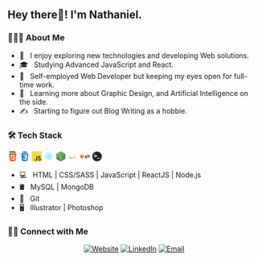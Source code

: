 

<!--
- 🔭 I’m currently working on ...
- 🌱 I’m currently learning ...
- 👯 I’m looking to collaborate on ...
- 🤔 I’m looking for help with ...
- 💬 Ask me about ...
- 📫 How to reach me: ...
- 😄 Pronouns: ...
- ⚡ Fun fact: ...
-->

<h2> Hey there👋! I'm Nathaniel.</h2>

<h3> 👨🏻‍💻 About Me </h3>

- 🤔 &nbsp; I enjoy exploring new technologies and developing Web solutions.
- 🎓 &nbsp; Studying Advanced JavaScript and React.
- 💼 &nbsp; Self-employed Web Developer but keeping my eyes open for full-time work.
- 🌱 &nbsp; Learning more about Graphic Design, and Artificial Intelligence on the side.
- ✍️ &nbsp; Starting to figure out Blog Writing as a hobbie.

<h3>🛠 Tech Stack</h3>

<code><img height="20" src="https://raw.githubusercontent.com/github/explore/80688e429a7d4ef2fca1e82350fe8e3517d3494d/topics/html/html.png"></code>
<code><img height="20" src="https://raw.githubusercontent.com/github/explore/80688e429a7d4ef2fca1e82350fe8e3517d3494d/topics/css/css.png"></code>
<code><img height="20" src="https://raw.githubusercontent.com/github/explore/80688e429a7d4ef2fca1e82350fe8e3517d3494d/topics/javascript/javascript.png"></code>
<code><img height="20" src="https://raw.githubusercontent.com/github/explore/80688e429a7d4ef2fca1e82350fe8e3517d3494d/topics/react/react.png"></code>
<code><img height="20" src="https://raw.githubusercontent.com/github/explore/80688e429a7d4ef2fca1e82350fe8e3517d3494d/topics/nodejs/nodejs.png"></code>
<code><img height="20" src="https://raw.githubusercontent.com/github/explore/80688e429a7d4ef2fca1e82350fe8e3517d3494d/topics/mysql/mysql.png"></code>
<code><img height="20" src="https://raw.githubusercontent.com/github/explore/80688e429a7d4ef2fca1e82350fe8e3517d3494d/topics/git/git.png"></code>
<code><img height="20" src="https://raw.githubusercontent.com/github/explore/80688e429a7d4ef2fca1e82350fe8e3517d3494d/topics/terminal/terminal.png"></code>
<!-- <code><img height="20" src="https://raw.githubusercontent.com/github/explore/80688e429a7d4ef2fca1e82350fe8e3517d3494d/topics/php/php.png"></code> -->



- 💻 &nbsp;  HTML | CSS/SASS | JavaScript | ReactJS | Node.js
- 🛢 &nbsp; MySQL | MongoDB
- 🔧 &nbsp; Git 
- 🖥 &nbsp; Illustrator | Photoshop


<!--[![Nathaniel's GitHub Stats](https://github-readme-stats.vercel.app/api?username=NathanielDaniels)](https://github.com/NathanielDaniels)-->
<h3> 🤝🏻 Connect with Me </h3>

<p align="center">
<a href="https://nathanieldaniels.github.io/"><img alt="Website" src="https://img.shields.io/badge/Website-www.nathanieldaniels.github.io-blue?style=flat-square&logo=google-chrome"></a>
<a href="https://www.linkedin.com/in/nathaniel-daniels/"><img alt="LinkedIn" src="https://img.shields.io/badge/LinkedIn-Nathaniel%20Daniels-blue?style=flat-square&logo=linkedin"></a>
<!-- <a href="https://www.instagram.com/nathanieldaniels_/"><img alt="Instagram" src="https://img.shields.io/badge/Instagram-nathanieldaniels_-blue?style=flat-square&logo=instagram"></a> -->
<a href="mailto:nathanieldaniels.dev@gmail.com"><img alt="Email" src="https://img.shields.io/badge/Email-NathanielDaniels.dev@gmail.com-blue?style=flat-square&logo=gmail"></a>
</p>
